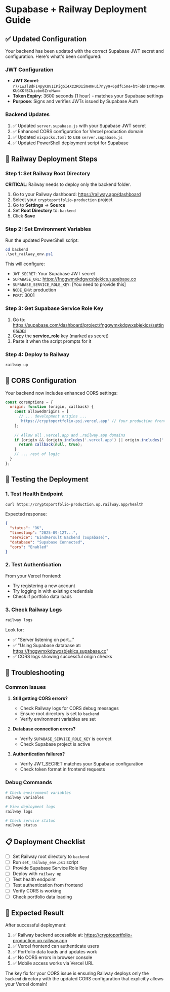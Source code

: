 # Supabase + Railway Deployment Guide

## ✅ Updated Configuration

Your backend has been updated with the correct Supabase JWT secret and configuration. Here's what's been configured:

### JWT Configuration
- **JWT Secret**: `r7/LwJlBdFI4pyK8V1IPigoI4Xz2RD1imHmHui7nyy9+6pdfC5Ke+btFobPIY9Np+0KKUGXKfBCkiobn6ZroHw==`
- **Token Expiry**: 3600 seconds (1 hour) - matches your Supabase settings
- **Purpose**: Signs and verifies JWTs issued by Supabase Auth

### Backend Updates
1. ✅ Updated `server.supabase.js` with your Supabase JWT secret
2. ✅ Enhanced CORS configuration for Vercel production domain
3. ✅ Updated `nixpacks.toml` to use `server.supabase.js`
4. ✅ Updated PowerShell deployment script for Supabase

## 🚀 Railway Deployment Steps

### Step 1: Set Railway Root Directory
**CRITICAL**: Railway needs to deploy only the backend folder.

1. Go to your Railway dashboard: https://railway.app/dashboard
2. Select your `cryptoportfolio-production` project
3. Go to **Settings** → **Source**
4. Set **Root Directory** to: `backend`
5. Click **Save**

### Step 2: Set Environment Variables
Run the updated PowerShell script:

```powershell
cd backend
.\set_railway_env.ps1
```

This will configure:
- `JWT_SECRET`: Your Supabase JWT secret
- `SUPABASE_URL`: https://fnggwmxkdgwxsbjekics.supabase.co
- `SUPABASE_SERVICE_ROLE_KEY`: [You need to provide this]
- `NODE_ENV`: production
- `PORT`: 3001

### Step 3: Get Supabase Service Role Key
1. Go to: https://supabase.com/dashboard/project/fnggwmxkdgwxsbjekics/settings/api
2. Copy the **service_role** key (marked as secret)
3. Paste it when the script prompts for it

### Step 4: Deploy to Railway
```bash
railway up
```

## 🔧 CORS Configuration

Your backend now includes enhanced CORS settings:

```javascript
const corsOptions = {
  origin: function (origin, callback) {
    const allowedOrigins = [
      // ... development origins ...
      'https://cryptoportfolio-psi.vercel.app' // Your production frontend
    ];
    
    // Allow all .vercel.app and .railway.app domains
    if (origin && (origin.includes('.vercel.app') || origin.includes('.railway.app'))) {
      return callback(null, true);
    }
    // ... rest of logic
  }
};
```

## 🧪 Testing the Deployment

### 1. Test Health Endpoint
```bash
curl https://cryptoportfolio-production.up.railway.app/health
```

Expected response:
```json
{
  "status": "OK",
  "timestamp": "2025-09-12T...",
  "service": "EindRersult Backend (Supabase)",
  "database": "Supabase Connected",
  "cors": "Enabled"
}
```

### 2. Test Authentication
From your Vercel frontend:
- Try registering a new account
- Try logging in with existing credentials
- Check if portfolio data loads

### 3. Check Railway Logs
```bash
railway logs
```

Look for:
- ✅ "Server listening on port..."
- ✅ "Using Supabase database at: https://fnggwmxkdgwxsbjekics.supabase.co"
- ✅ CORS logs showing successful origin checks

## 🐛 Troubleshooting

### Common Issues

1. **Still getting CORS errors?**
   - Check Railway logs for CORS debug messages
   - Ensure root directory is set to `backend`
   - Verify environment variables are set

2. **Database connection errors?**
   - Verify `SUPABASE_SERVICE_ROLE_KEY` is correct
   - Check Supabase project is active

3. **Authentication failures?**
   - Verify JWT_SECRET matches your Supabase configuration
   - Check token format in frontend requests

### Debug Commands
```bash
# Check environment variables
railway variables

# View deployment logs
railway logs

# Check service status
railway status
```

## 📋 Deployment Checklist

- [ ] Set Railway root directory to `backend`
- [ ] Run `set_railway_env.ps1` script
- [ ] Provide Supabase Service Role Key
- [ ] Deploy with `railway up`
- [ ] Test health endpoint
- [ ] Test authentication from frontend
- [ ] Verify CORS is working
- [ ] Check portfolio data loading

## 🎯 Expected Result

After successful deployment:
1. ✅ Railway backend accessible at: https://cryptoportfolio-production.up.railway.app
2. ✅ Vercel frontend can authenticate users
3. ✅ Portfolio data loads and updates work
4. ✅ No CORS errors in browser console
5. ✅ Mobile access works via Vercel URL

The key fix for your CORS issue is ensuring Railway deploys only the `backend` directory with the updated CORS configuration that explicitly allows your Vercel domain!